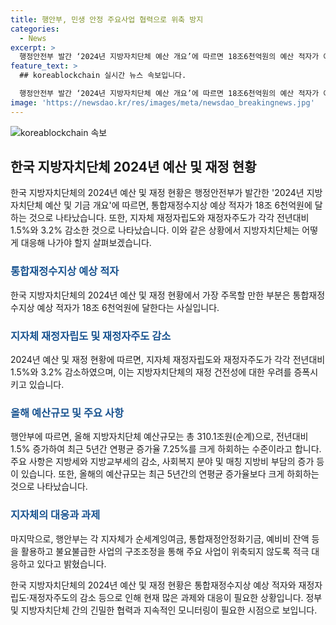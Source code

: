 ```yaml
---
title: 행안부, 민생 안정 주요사업 협력으로 위축 방지
categories:
  - News
excerpt: >
  행정안전부 발간 ‘2024년 지방자치단체 예산 개요’에 따르면 18조6천억원의 예산 적자가 예상됨. 지방자치단체의 재정자립도와 자주도가 전년대비 1.5%p와 3.2%p 감소하여 104개 지자체가 인건비를 충당하지 못함. 행안부는 지방세 및 지방교부세 감소와 매칭 지방비 부담 증가 등으로 예산 증가율이 기대를 크게 하회함을 밝힘. 또한, 지자체는 재원을 활용하고 애로사항을 해결하며, 행안부는 협력하여 주요사업이 위축되지 않도록 지원할 예정임. (출처: 정책브리핑 www.korea.kr)
feature_text: >
  ## koreablockchain 실시간 뉴스 속보입니다.

  행정안전부 발간 ‘2024년 지방자치단체 예산 개요’에 따르면 18조6천억원의 예산 적자가 예상됨. 지방자치단체의 재정자립도와 자주도가 전년대비 1.5%p와 3.2%p 감소하여 104개 지자체가 인건비를 충당하지 못함. 행안부는 지방세 및 지방교부세 감소와 매칭 지방비 부담 증가 등으로 예산 증가율이 기대를 크게 하회함을 밝힘. 또한, 지자체는 재원을 활용하고 애로사항을 해결하며, 행안부는 협력하여 주요사업이 위축되지 않도록 지원할 예정임. (출처: 정책브리핑 www.korea.kr)
image: 'https://newsdao.kr/res/images/meta/newsdao_breakingnews.jpg'
---
```


<p><img src="https://newsdao.kr/res/images/meta/newsdao_breakingnews.jpg" alt="koreablockchain 속보" /></p>

<h2 data-ke-size="size26">한국 지방자치단체 2024년 예산 및 재정 현황</h2>

<p>한국 지방자치단체의 2024년 예산 및 재정 현황은 행정안전부가 발간한 '2024년 지방자치단체 예산 및 기금 개요'에 따르면, 통합재정수지상 예상 적자가 18조 6천억원에 달하는 것으로 나타났습니다. 또한, 지자체 재정자립도와 재정자주도가 각각 전년대비 1.5%와 3.2% 감소한 것으로 나타났습니다. 이와 같은 상황에서 지방자치단체는 어떻게 대응해 나가야 할지 살펴보겠습니다.</p>

<h3><b><span style="color: #1a5490;">통합재정수지상 예상 적자</span></b></h3>

<p>한국 지방자치단체의 2024년 예산 및 재정 현황에서 가장 주목할 만한 부분은 통합재정수지상 예상 적자가 18조 6천억원에 달한다는 사실입니다.</p>

<h3><b><span style="color: #1a5490;">지자체 재정자립도 및 재정자주도 감소</span></b></h3>

<p>2024년 예산 및 재정 현황에 따르면, 지자체 재정자립도와 재정자주도가 각각 전년대비 1.5%와 3.2% 감소하였으며, 이는 지방자치단체의 재정 건전성에 대한 우려를 증폭시키고 있습니다.</p>

<h3><b><span style="color: #1a5490;">올해 예산규모 및 주요 사항</span></b></h3>

<p>행안부에 따르면, 올해 지방자치단체 예산규모는 총 310.1조원(순계)으로, 전년대비 1.5% 증가하여 최근 5년간 연평균 증가율 7.25%를 크게 하회하는 수준이라고 합니다. 주요 사항은 지방세와 지방교부세의 감소, 사회복지 분야 및 매칭 지방비 부담의 증가 등이 있습니다. 또한, 올해의 예산규모는 최근 5년간의 연평균 증가율보다 크게 하회하는 것으로 나타났습니다.</p>

<h3><b><span style="color: #1a5490;">지자체의 대응과 과제</span></b></h3>

<p>마지막으로, 행안부는 각 지자체가 순세계잉여금, 통합재정안정화기금, 예비비 잔액 등을 활용하고 불요불급한 사업의 구조조정을 통해 주요 사업이 위축되지 않도록 적극 대응하고 있다고 밝혔습니다.</p>

<p>한국 지방자치단체의 2024년 예산 및 재정 현황은 통합재정수지상 예상 적자와 재정자립도·재정자주도의 감소 등으로 인해 현재 많은 과제와 대응이 필요한 상황입니다. 정부 및 지방자치단체 간의 긴밀한 협력과 지속적인 모니터링이 필요한 시점으로 보입니다.</p>

